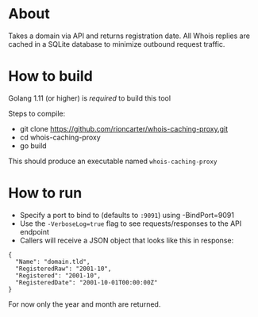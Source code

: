 # About
Takes a domain via API and returns registration date. All Whois replies are cached in a SQLite database to minimize outbound request traffic.

# How to build
Golang 1.11 (or higher) is *required* to build this tool

Steps to compile:

- git clone https://github.com/rioncarter/whois-caching-proxy.git
- cd whois-caching-proxy
- go build

This should produce an executable named `whois-caching-proxy`


# How to run
- Specify a port to bind to (defaults to `:9091`) using -BindPort=9091
- Use the `-VerboseLog=true` flag to see requests/responses to the API endpoint
- Callers will receive a JSON object that looks like this in response:
```
{
  "Name": "domain.tld",
  "RegisteredRaw": "2001-10",
  "Registered": "2001-10",
  "RegisteredDate": "2001-10-01T00:00:00Z"
}
```

For now only the year and month are returned.
